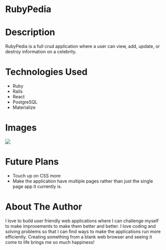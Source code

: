 # RubyPedia


# Description
RubyPedia is a full crud application where a user can view, add, update, or destroy information on a celebrity.

# Technologies Used

* Ruby 
* Rails 
* React
* PostgreSQL 
* Materialize



# Images
<img src="https://user-images.githubusercontent.com/110005039/198841790-a463d85b-c30a-4d1f-a17b-bfc52d8c28a8.png">


# Future Plans
* Touch up on CSS more
* Make the application have multiple pages rather than just the single page app it currently is. 

# About The Author
I love to build user friendly web applications where I can challenge myself to make improvements to make them better and better. I love coding and solving problems so that I can find ways to make the applications run more efficiently. Creating something from a blank web browser and seeing it come to life brings me so much happiness! 
